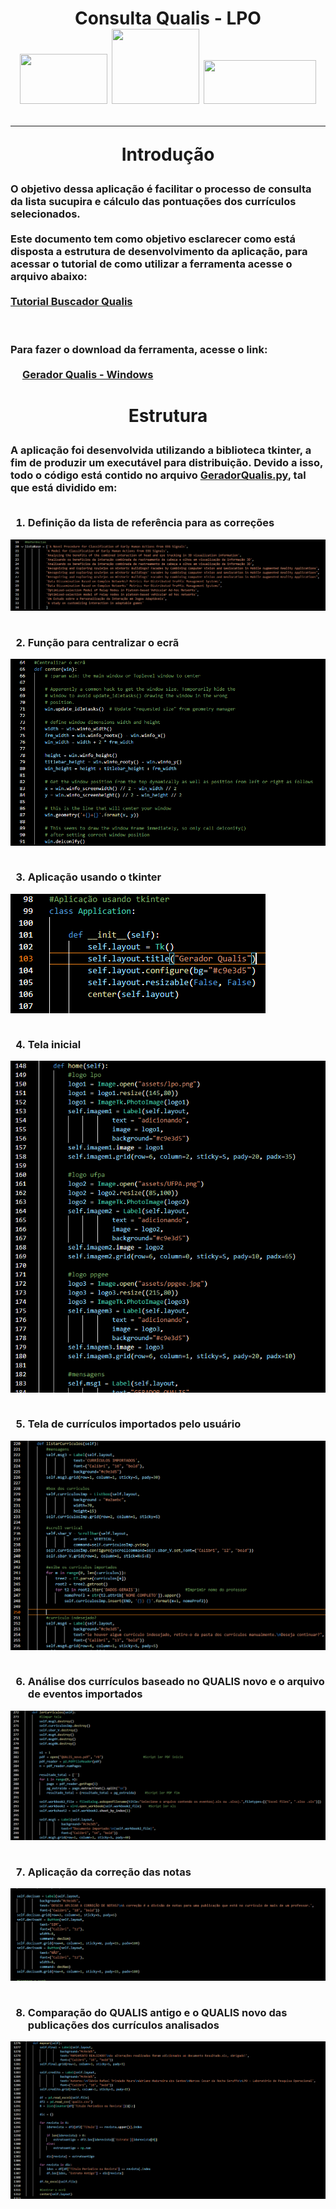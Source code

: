 <h1 align="center">Consulta Qualis - LPO<BR><img src="https://www.lpo.ufpa.br/logo.png" width="140" height="80"/> <img src="https://iconape.com/wp-content/files/wn/195324/svg/195324.svg" width="140" height="120"/> <img src="https://www.ppgee.propesp.ufpa.br/IMAGENS/ppgee_site.jpg" width="180" height="70"/></>

---
  Introdução
  
<h3>O objetivo dessa aplicação é facilitar o processo de consulta da lista sucupira e cálculo das pontuações dos currículos selecionados.
  </br></br>Este documento tem como objetivo esclarecer como está disposta a estrutura de desenvolvimento da aplicação, para acessar o tutorial de como utilizar a ferramenta acesse o arquivo abaixo:</>
</br></br>
<a href="https://github.com/Horusprg/qualis-LPO/blob/main/Tutorial%20Buscador%20Qualis.pdf">Tutorial Buscador Qualis</a>

</br></br>
Para fazer o download da ferramenta, acesse o link:
</br></br>
<img src="https://upload.wikimedia.org/wikipedia/commons/4/48/Windows_logo_-_2012_%28dark_blue%29.svg" width="15" height="15"/> <a href="https://drive.google.com/file/d/1WBQQsPLNO-_1p6LZZaRhtjNR8l_1E-PY/view?usp=sharing"> Gerador Qualis - Windows</a>
<h1 align="center"></>

  Estrutura
  
<h3>A aplicação foi desenvolvida utilizando a biblioteca tkinter, a fim de produzir um executável para distribuição. Devido a isso, todo o código está contido no arquivo <a href="https://github.com/Horusprg/qualis-LPO/blob/main/GeradorQualis.py">GeradorQualis.py</a>, tal que está dividido em:<BR/>
<BR/>
  
1. Definição da lista de referência para as correções
  <img src="https://github.com/Horusprg/qualis-LPO/blob/main/assets/referencias.png"/>
  <BR/><BR/>
  
2. Função para centralizar o ecrã
  <img src="https://github.com/Horusprg/qualis-LPO/blob/main/assets/centralizar.png"/>
  <BR/><BR/>
  
3. Aplicação usando o tkinter
  <img src="https://github.com/Horusprg/qualis-LPO/blob/main/assets/aplic.png"/>
  <BR/><BR/>
  
4. Tela inicial
  <img src="https://github.com/Horusprg/qualis-LPO/blob/main/assets/home.png"/>
  <BR/><BR/>
  
5. Tela de currículos importados pelo usuário
  <img src="https://github.com/Horusprg/qualis-LPO/blob/main/assets/curriculos.png"/>
  <BR/><BR/>
  
6. Análise dos currículos baseado no QUALIS novo e o arquivo de eventos importados
  <img src="https://github.com/Horusprg/qualis-LPO/blob/main/assets/analise_curriculos.png"/>
  <BR/><BR/>
  
7. Aplicação da correção das notas
  <img src="https://github.com/Horusprg/qualis-LPO/blob/main/assets/correcao.png"/>
  <BR/><BR/>
  
8. Comparação do QUALIS antigo e o QUALIS novo das publicações dos currículos analisados
  <img src="https://github.com/Horusprg/qualis-LPO/blob/main/assets/mapeamento.png"/>
